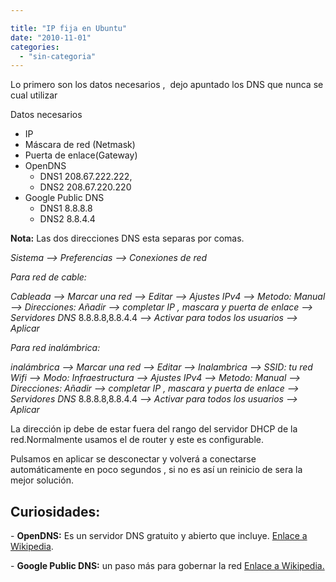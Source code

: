 ```yaml
---

title: "IP fija en Ubuntu"
date: "2010-11-01"
categories: 
  - "sin-categoria"
---
```


Lo primero son los datos necesarios ,  dejo apuntado los DNS que nunca se cual utilizar

Datos necesarios

- IP
- Máscara de red (Netmask)
- Puerta de enlace(Gateway)
- OpenDNS
    - DNS1 208.67.222.222,
    - DNS2 208.67.220.220
- Google Public DNS
    - DNS1 8.8.8.8
    - DNS2 8.8.4.4

**Nota:** Las dos direcciones DNS esta separas por comas.

_Sistema –> Preferencias –> Conexiones de red_

_Para red de cable:_

_Cableada_ _–> Marcar una red_ _–> Editar_ _–>_ _Ajustes IPv4_ _–> Metodo: Manual_ _–> Direcciones: Añadir_ _–> completar IP , mascara y puerta de enlace_ _–> Servidores DNS_ 8.8.8.8,8.8.4.4 _–> Activar para todos los usuarios_ _–> Aplicar_

_Para red inalámbrica:_

_inalámbrica_ _–> Marcar una red_ _–> Editar_ _–> Inalambrica_ _–> SSID: tu red Wifi_ _–> Modo: Infraestructura_ _–>_ _Ajustes IPv4_ _–> Metodo: Manual_ _–> Direcciones: Añadir_ _–> completar IP , mascara y puerta de enlace_ _–> Servidores DNS_ 8.8.8.8,8.8.4.4 _–> Activar para todos los usuarios_ _–> Aplicar_

La dirección ip debe de estar fuera del rango del servidor DHCP de la red.Normalmente usamos el de router y este es configurable.

Pulsamos en aplicar se desconectar y volverá a conectarse automáticamente en poco segundos , si no es así un reinicio de sera la mejor solución.

## Curiosidades:

\- **OpenDNS:** Es un servidor DNS gratuito y abierto que incluye. [Enlace a Wikipedia](https://es.wikipedia.org/wiki/OpenDNS).

\- **Google Public DNS:** un paso más para gobernar la red [Enlace a Wikipedia.](https://es.wikipedia.org/wiki/Google_Public_DNS)
